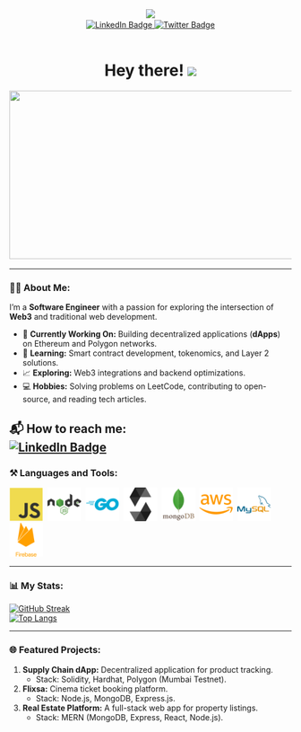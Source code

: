 <div id="header" align="center">
  <img src="https://media.giphy.com/media/M9gbBd9nbDrOTu1Mqx/giphy.gif" width="100"/>
  <div id="badges">
    <a href="https://www.linkedin.com/in/mubarak-abdullateef-b8669b244/">
      <img src="https://img.shields.io/badge/LinkedIn-blue?style=for-the-badge&logo=linkedin&logoColor=white" alt="LinkedIn Badge"/>
    </a>
    <a href="https://twitter.com/tech_lateef">
      <img src="https://img.shields.io/badge/Twitter-blue?style=for-the-badge&logo=twitter&logoColor=white" alt="Twitter Badge"/>
    </a>
  </div>
  <img src="https://komarev.com/ghpvc/?username=techlateef&style=flat-square&color=blue" alt=""/>
  <h1>
    Hey there! 
    <img src="https://media.giphy.com/media/hvRJCLFzcasrR4ia7z/giphy.gif" width="30px"/>
  </h1>
</div>

<div align="center">
  <img src="https://media.giphy.com/media/dWesBcTLavkZuG35MI/giphy.gif" width="600" height="300"/>
</div>

---

### 👨‍💻 About Me:
I’m a **Software Engineer** with a passion for exploring the intersection of **Web3** and traditional web development.  

- 🌟 **Currently Working On:** Building decentralized applications (**dApps**) on Ethereum and Polygon networks.  
- 🌱 **Learning:** Smart contract development, tokenomics, and Layer 2 solutions.  
- 📈 **Exploring:** Web3 integrations and backend optimizations.  
- 💻 **Hobbies:** Solving problems on LeetCode, contributing to open-source, and reading tech articles.  

📬 **How to reach me:**  
[![LinkedIn Badge](https://img.shields.io/badge/-Linkedin-blue?style=flat&logo=Linkedin&logoColor=white)](https://www.linkedin.com/in/mubarak-abdullateef-b8669b244/)  
---

### ⚒️ Languages and Tools:
<div>
  <img src="https://github.com/devicons/devicon/blob/master/icons/javascript/javascript-original.svg" title="JavaScript" alt="JavaScript" width="60" height="60"/>&nbsp;
  <img src="https://github.com/devicons/devicon/blob/master/icons/nodejs/nodejs-original-wordmark.svg" title="NodeJS" alt="NodeJS" width="60" height="60"/>&nbsp;
  <img src="https://github.com/devicons/devicon/blob/master/icons/go/go-original-wordmark.svg" title="Go" alt="Go" width="60" height="60"/>&nbsp;
  <img src="https://github.com/devicons/devicon/blob/master/icons/solidity/solidity-original.svg" title="Solidity" alt="Solidity" width="60" height="60"/>&nbsp;
  <img src="https://github.com/devicons/devicon/blob/master/icons/mongodb/mongodb-original-wordmark.svg" title="MongoDB" alt="MongoDB" width="60" height="60"/>&nbsp;
  <img src="https://github.com/devicons/devicon/blob/master/icons/amazonwebservices/amazonwebservices-plain-wordmark.svg" title="AWS" alt="AWS" width="60" height="60"/>&nbsp;
  <img src="https://github.com/devicons/devicon/blob/master/icons/mysql/mysql-original-wordmark.svg" title="MySQL" alt="MySQL" width="60" height="60"/>&nbsp;
  <img src="https://github.com/devicons/devicon/blob/master/icons/firebase/firebase-plain-wordmark.svg" title="Firebase" alt="Firebase" width="60" height="60"/>&nbsp;
</div>

---

### 📊 My Stats:
[![GitHub Streak](https://github-readme-streak-stats.herokuapp.com?user=techlateef&theme=dark&date_format=j%20M%5B%20Y%5D)](https://git.io/streak-stats)  
[![Top Langs](https://github-readme-stats.vercel.app/api/top-langs/?username=techlateef&layout=compact&theme=vision-friendly-dark)](https://github.com/anuraghazra/github-readme-stats)  

---

### 🌐 Featured Projects:
1. **Supply Chain dApp:** Decentralized application for product tracking.  
   - Stack: Solidity, Hardhat, Polygon (Mumbai Testnet).  
2. **Flixsa:** Cinema ticket booking platform.  
   - Stack: Node.js, MongoDB, Express.js.  
3. **Real Estate Platform:** A full-stack web app for property listings.  
   - Stack: MERN (MongoDB, Express, React, Node.js).  

